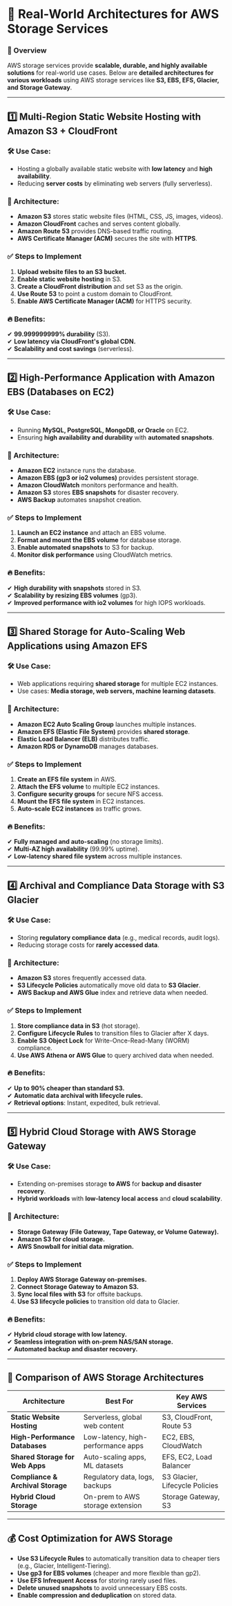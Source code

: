 # **🚀 Real-World Architectures for AWS Storage Services**  

### **📌 Overview**  
AWS storage services provide **scalable, durable, and highly available solutions** for real-world use cases. Below are **detailed architectures for various workloads** using AWS storage services like **S3, EBS, EFS, Glacier, and Storage Gateway**.

---

## **1️⃣ Multi-Region Static Website Hosting with Amazon S3 + CloudFront**
### **🛠️ Use Case:**  
- Hosting a globally available static website with **low latency** and **high availability**.  
- Reducing **server costs** by eliminating web servers (fully serverless).

### **🔹 Architecture:**
- **Amazon S3** stores static website files (HTML, CSS, JS, images, videos).  
- **Amazon CloudFront** caches and serves content globally.  
- **Amazon Route 53** provides DNS-based traffic routing.  
- **AWS Certificate Manager (ACM)** secures the site with **HTTPS**.

### **✅ Steps to Implement**
1. **Upload website files to an S3 bucket.**  
2. **Enable static website hosting** in S3.  
3. **Create a CloudFront distribution** and set S3 as the origin.  
4. **Use Route 53** to point a custom domain to CloudFront.  
5. **Enable AWS Certificate Manager (ACM)** for HTTPS security.  

### **🔥 Benefits:**
✔ **99.999999999% durability** (S3).  
✔ **Low latency via CloudFront's global CDN.**  
✔ **Scalability and cost savings** (serverless).  

---

## **2️⃣ High-Performance Application with Amazon EBS (Databases on EC2)**
### **🛠️ Use Case:**  
- Running **MySQL, PostgreSQL, MongoDB, or Oracle** on EC2.  
- Ensuring **high availability and durability** with **automated snapshots**.

### **🔹 Architecture:**
- **Amazon EC2** instance runs the database.  
- **Amazon EBS (gp3 or io2 volumes)** provides persistent storage.  
- **Amazon CloudWatch** monitors performance and health.  
- **Amazon S3** stores **EBS snapshots** for disaster recovery.  
- **AWS Backup** automates snapshot creation.

### **✅ Steps to Implement**
1. **Launch an EC2 instance** and attach an EBS volume.  
2. **Format and mount the EBS volume** for database storage.  
3. **Enable automated snapshots** to S3 for backup.  
4. **Monitor disk performance** using CloudWatch metrics.  

### **🔥 Benefits:**
✔ **High durability with snapshots** stored in S3.  
✔ **Scalability by resizing EBS volumes** (gp3).  
✔ **Improved performance with io2 volumes** for high IOPS workloads.  

---

## **3️⃣ Shared Storage for Auto-Scaling Web Applications using Amazon EFS**
### **🛠️ Use Case:**  
- Web applications requiring **shared storage** for multiple EC2 instances.  
- Use cases: **Media storage, web servers, machine learning datasets**.

### **🔹 Architecture:**
- **Amazon EC2 Auto Scaling Group** launches multiple instances.  
- **Amazon EFS (Elastic File System)** provides **shared storage**.  
- **Elastic Load Balancer (ELB)** distributes traffic.  
- **Amazon RDS or DynamoDB** manages databases.

### **✅ Steps to Implement**
1. **Create an EFS file system** in AWS.  
2. **Attach the EFS volume** to multiple EC2 instances.  
3. **Configure security groups** for secure NFS access.  
4. **Mount the EFS file system** in EC2 instances.  
5. **Auto-scale EC2 instances** as traffic grows.  

### **🔥 Benefits:**
✔ **Fully managed and auto-scaling** (no storage limits).  
✔ **Multi-AZ high availability** (99.99% uptime).  
✔ **Low-latency shared file system** across multiple instances.  

---

## **4️⃣ Archival and Compliance Data Storage with S3 Glacier**
### **🛠️ Use Case:**  
- Storing **regulatory compliance data** (e.g., medical records, audit logs).  
- Reducing storage costs for **rarely accessed data**.

### **🔹 Architecture:**
- **Amazon S3** stores frequently accessed data.  
- **S3 Lifecycle Policies** automatically move old data to **S3 Glacier**.  
- **AWS Backup and AWS Glue** index and retrieve data when needed.

### **✅ Steps to Implement**
1. **Store compliance data in S3** (hot storage).  
2. **Configure Lifecycle Rules** to transition files to Glacier after X days.  
3. **Enable S3 Object Lock** for Write-Once-Read-Many (WORM) compliance.  
4. **Use AWS Athena or AWS Glue** to query archived data when needed.  

### **🔥 Benefits:**
✔ **Up to 90% cheaper than standard S3.**  
✔ **Automatic data archival with lifecycle rules.**  
✔ **Retrieval options**: Instant, expedited, bulk retrieval.  

---

## **5️⃣ Hybrid Cloud Storage with AWS Storage Gateway**
### **🛠️ Use Case:**  
- Extending on-premises storage **to AWS** for **backup and disaster recovery**.  
- **Hybrid workloads** with **low-latency local access** and **cloud scalability**.

### **🔹 Architecture:**
- **Storage Gateway (File Gateway, Tape Gateway, or Volume Gateway).**  
- **Amazon S3 for cloud storage.**  
- **AWS Snowball for initial data migration.**  

### **✅ Steps to Implement**
1. **Deploy AWS Storage Gateway on-premises.**  
2. **Connect Storage Gateway to Amazon S3.**  
3. **Sync local files with S3** for offsite backups.  
4. **Use S3 lifecycle policies** to transition old data to Glacier.  

### **🔥 Benefits:**
✔ **Hybrid cloud storage with low latency.**  
✔ **Seamless integration with on-prem NAS/SAN storage.**  
✔ **Automated backup and disaster recovery.**  

---

## **🚀 Comparison of AWS Storage Architectures**
| **Architecture** | **Best For** | **Key AWS Services** |
|-----------------|-------------|----------------------|
| **Static Website Hosting** | Serverless, global web content | S3, CloudFront, Route 53 |
| **High-Performance Databases** | Low-latency, high-performance apps | EC2, EBS, CloudWatch |
| **Shared Storage for Web Apps** | Auto-scaling apps, ML datasets | EFS, EC2, Load Balancer |
| **Compliance & Archival Storage** | Regulatory data, logs, backups | S3 Glacier, Lifecycle Policies |
| **Hybrid Cloud Storage** | On-prem to AWS storage extension | Storage Gateway, S3 |

---

## **💰 Cost Optimization for AWS Storage**
- **Use S3 Lifecycle Rules** to automatically transition data to cheaper tiers (e.g., Glacier, Intelligent-Tiering).  
- **Use gp3 for EBS volumes** (cheaper and more flexible than gp2).  
- **Use EFS Infrequent Access** for storing rarely used files.  
- **Delete unused snapshots** to avoid unnecessary EBS costs.  
- **Enable compression and deduplication** on stored data.  
